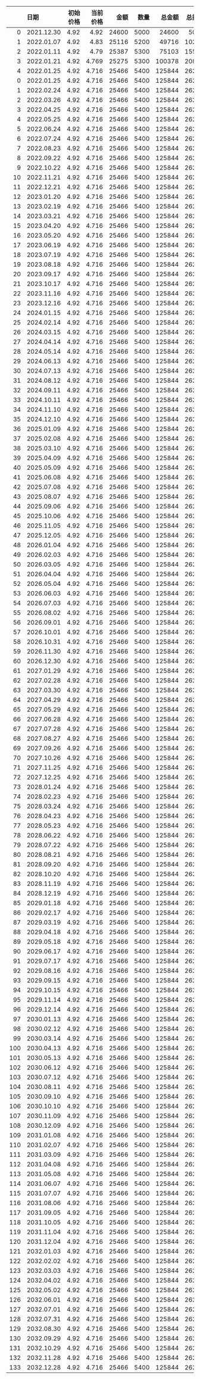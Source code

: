 |     | 日期         |   初始价格 |   当前价格 |    金额 |   数量 |    总金额 |   总持仓 |      总市值 |   盈亏比例 |
|----:|:-----------|-------:|-------:|------:|-----:|-------:|------:|---------:|-------:|
|   0 | 2021.12.30 |   4.92 |  4.92  | 24600 | 5000 |  24600 |  5000 |  24600   |   0    |
|   1 | 2022.01.07 |   4.92 |  4.83  | 25116 | 5200 |  49716 | 10200 |  49266   |  -0.91 |
|   2 | 2022.01.11 |   4.92 |  4.79  | 25387 | 5300 |  75103 | 15500 |  74245   |  -1.14 |
|   3 | 2022.01.21 |   4.92 |  4.769 | 25275 | 5300 | 100378 | 20800 |  99195.2 |  -1.18 |
|   4 | 2022.01.25 |   4.92 |  4.716 | 25466 | 5400 | 125844 | 26200 | 123559   |  -1.82 |
|   0 | 2022.01.25 |   4.92 |  4.716 | 25466 | 5400 | 125844 | 26200 | 123559   |  -1.82 |
|   1 | 2022.02.24 |   4.92 |  4.716 | 25466 | 5400 | 125844 | 26200 | 123559   |  -1.82 |
|   2 | 2022.03.26 |   4.92 |  4.716 | 25466 | 5400 | 125844 | 26200 | 123559   |  -1.82 |
|   3 | 2022.04.25 |   4.92 |  4.716 | 25466 | 5400 | 125844 | 26200 | 123559   |  -1.82 |
|   4 | 2022.05.25 |   4.92 |  4.716 | 25466 | 5400 | 125844 | 26200 | 123559   |  -1.82 |
|   5 | 2022.06.24 |   4.92 |  4.716 | 25466 | 5400 | 125844 | 26200 | 123559   |  -1.82 |
|   6 | 2022.07.24 |   4.92 |  4.716 | 25466 | 5400 | 125844 | 26200 | 123559   |  -1.82 |
|   7 | 2022.08.23 |   4.92 |  4.716 | 25466 | 5400 | 125844 | 26200 | 123559   |  -1.82 |
|   8 | 2022.09.22 |   4.92 |  4.716 | 25466 | 5400 | 125844 | 26200 | 123559   |  -1.82 |
|   9 | 2022.10.22 |   4.92 |  4.716 | 25466 | 5400 | 125844 | 26200 | 123559   |  -1.82 |
|  10 | 2022.11.21 |   4.92 |  4.716 | 25466 | 5400 | 125844 | 26200 | 123559   |  -1.82 |
|  11 | 2022.12.21 |   4.92 |  4.716 | 25466 | 5400 | 125844 | 26200 | 123559   |  -1.82 |
|  12 | 2023.01.20 |   4.92 |  4.716 | 25466 | 5400 | 125844 | 26200 | 123559   |  -1.82 |
|  13 | 2023.02.19 |   4.92 |  4.716 | 25466 | 5400 | 125844 | 26200 | 123559   |  -1.82 |
|  14 | 2023.03.21 |   4.92 |  4.716 | 25466 | 5400 | 125844 | 26200 | 123559   |  -1.82 |
|  15 | 2023.04.20 |   4.92 |  4.716 | 25466 | 5400 | 125844 | 26200 | 123559   |  -1.82 |
|  16 | 2023.05.20 |   4.92 |  4.716 | 25466 | 5400 | 125844 | 26200 | 123559   |  -1.82 |
|  17 | 2023.06.19 |   4.92 |  4.716 | 25466 | 5400 | 125844 | 26200 | 123559   |  -1.82 |
|  18 | 2023.07.19 |   4.92 |  4.716 | 25466 | 5400 | 125844 | 26200 | 123559   |  -1.82 |
|  19 | 2023.08.18 |   4.92 |  4.716 | 25466 | 5400 | 125844 | 26200 | 123559   |  -1.82 |
|  20 | 2023.09.17 |   4.92 |  4.716 | 25466 | 5400 | 125844 | 26200 | 123559   |  -1.82 |
|  21 | 2023.10.17 |   4.92 |  4.716 | 25466 | 5400 | 125844 | 26200 | 123559   |  -1.82 |
|  22 | 2023.11.16 |   4.92 |  4.716 | 25466 | 5400 | 125844 | 26200 | 123559   |  -1.82 |
|  23 | 2023.12.16 |   4.92 |  4.716 | 25466 | 5400 | 125844 | 26200 | 123559   |  -1.82 |
|  24 | 2024.01.15 |   4.92 |  4.716 | 25466 | 5400 | 125844 | 26200 | 123559   |  -1.82 |
|  25 | 2024.02.14 |   4.92 |  4.716 | 25466 | 5400 | 125844 | 26200 | 123559   |  -1.82 |
|  26 | 2024.03.15 |   4.92 |  4.716 | 25466 | 5400 | 125844 | 26200 | 123559   |  -1.82 |
|  27 | 2024.04.14 |   4.92 |  4.716 | 25466 | 5400 | 125844 | 26200 | 123559   |  -1.82 |
|  28 | 2024.05.14 |   4.92 |  4.716 | 25466 | 5400 | 125844 | 26200 | 123559   |  -1.82 |
|  29 | 2024.06.13 |   4.92 |  4.716 | 25466 | 5400 | 125844 | 26200 | 123559   |  -1.82 |
|  30 | 2024.07.13 |   4.92 |  4.716 | 25466 | 5400 | 125844 | 26200 | 123559   |  -1.82 |
|  31 | 2024.08.12 |   4.92 |  4.716 | 25466 | 5400 | 125844 | 26200 | 123559   |  -1.82 |
|  32 | 2024.09.11 |   4.92 |  4.716 | 25466 | 5400 | 125844 | 26200 | 123559   |  -1.82 |
|  33 | 2024.10.11 |   4.92 |  4.716 | 25466 | 5400 | 125844 | 26200 | 123559   |  -1.82 |
|  34 | 2024.11.10 |   4.92 |  4.716 | 25466 | 5400 | 125844 | 26200 | 123559   |  -1.82 |
|  35 | 2024.12.10 |   4.92 |  4.716 | 25466 | 5400 | 125844 | 26200 | 123559   |  -1.82 |
|  36 | 2025.01.09 |   4.92 |  4.716 | 25466 | 5400 | 125844 | 26200 | 123559   |  -1.82 |
|  37 | 2025.02.08 |   4.92 |  4.716 | 25466 | 5400 | 125844 | 26200 | 123559   |  -1.82 |
|  38 | 2025.03.10 |   4.92 |  4.716 | 25466 | 5400 | 125844 | 26200 | 123559   |  -1.82 |
|  39 | 2025.04.09 |   4.92 |  4.716 | 25466 | 5400 | 125844 | 26200 | 123559   |  -1.82 |
|  40 | 2025.05.09 |   4.92 |  4.716 | 25466 | 5400 | 125844 | 26200 | 123559   |  -1.82 |
|  41 | 2025.06.08 |   4.92 |  4.716 | 25466 | 5400 | 125844 | 26200 | 123559   |  -1.82 |
|  42 | 2025.07.08 |   4.92 |  4.716 | 25466 | 5400 | 125844 | 26200 | 123559   |  -1.82 |
|  43 | 2025.08.07 |   4.92 |  4.716 | 25466 | 5400 | 125844 | 26200 | 123559   |  -1.82 |
|  44 | 2025.09.06 |   4.92 |  4.716 | 25466 | 5400 | 125844 | 26200 | 123559   |  -1.82 |
|  45 | 2025.10.06 |   4.92 |  4.716 | 25466 | 5400 | 125844 | 26200 | 123559   |  -1.82 |
|  46 | 2025.11.05 |   4.92 |  4.716 | 25466 | 5400 | 125844 | 26200 | 123559   |  -1.82 |
|  47 | 2025.12.05 |   4.92 |  4.716 | 25466 | 5400 | 125844 | 26200 | 123559   |  -1.82 |
|  48 | 2026.01.04 |   4.92 |  4.716 | 25466 | 5400 | 125844 | 26200 | 123559   |  -1.82 |
|  49 | 2026.02.03 |   4.92 |  4.716 | 25466 | 5400 | 125844 | 26200 | 123559   |  -1.82 |
|  50 | 2026.03.05 |   4.92 |  4.716 | 25466 | 5400 | 125844 | 26200 | 123559   |  -1.82 |
|  51 | 2026.04.04 |   4.92 |  4.716 | 25466 | 5400 | 125844 | 26200 | 123559   |  -1.82 |
|  52 | 2026.05.04 |   4.92 |  4.716 | 25466 | 5400 | 125844 | 26200 | 123559   |  -1.82 |
|  53 | 2026.06.03 |   4.92 |  4.716 | 25466 | 5400 | 125844 | 26200 | 123559   |  -1.82 |
|  54 | 2026.07.03 |   4.92 |  4.716 | 25466 | 5400 | 125844 | 26200 | 123559   |  -1.82 |
|  55 | 2026.08.02 |   4.92 |  4.716 | 25466 | 5400 | 125844 | 26200 | 123559   |  -1.82 |
|  56 | 2026.09.01 |   4.92 |  4.716 | 25466 | 5400 | 125844 | 26200 | 123559   |  -1.82 |
|  57 | 2026.10.01 |   4.92 |  4.716 | 25466 | 5400 | 125844 | 26200 | 123559   |  -1.82 |
|  58 | 2026.10.31 |   4.92 |  4.716 | 25466 | 5400 | 125844 | 26200 | 123559   |  -1.82 |
|  59 | 2026.11.30 |   4.92 |  4.716 | 25466 | 5400 | 125844 | 26200 | 123559   |  -1.82 |
|  60 | 2026.12.30 |   4.92 |  4.716 | 25466 | 5400 | 125844 | 26200 | 123559   |  -1.82 |
|  61 | 2027.01.29 |   4.92 |  4.716 | 25466 | 5400 | 125844 | 26200 | 123559   |  -1.82 |
|  62 | 2027.02.28 |   4.92 |  4.716 | 25466 | 5400 | 125844 | 26200 | 123559   |  -1.82 |
|  63 | 2027.03.30 |   4.92 |  4.716 | 25466 | 5400 | 125844 | 26200 | 123559   |  -1.82 |
|  64 | 2027.04.29 |   4.92 |  4.716 | 25466 | 5400 | 125844 | 26200 | 123559   |  -1.82 |
|  65 | 2027.05.29 |   4.92 |  4.716 | 25466 | 5400 | 125844 | 26200 | 123559   |  -1.82 |
|  66 | 2027.06.28 |   4.92 |  4.716 | 25466 | 5400 | 125844 | 26200 | 123559   |  -1.82 |
|  67 | 2027.07.28 |   4.92 |  4.716 | 25466 | 5400 | 125844 | 26200 | 123559   |  -1.82 |
|  68 | 2027.08.27 |   4.92 |  4.716 | 25466 | 5400 | 125844 | 26200 | 123559   |  -1.82 |
|  69 | 2027.09.26 |   4.92 |  4.716 | 25466 | 5400 | 125844 | 26200 | 123559   |  -1.82 |
|  70 | 2027.10.26 |   4.92 |  4.716 | 25466 | 5400 | 125844 | 26200 | 123559   |  -1.82 |
|  71 | 2027.11.25 |   4.92 |  4.716 | 25466 | 5400 | 125844 | 26200 | 123559   |  -1.82 |
|  72 | 2027.12.25 |   4.92 |  4.716 | 25466 | 5400 | 125844 | 26200 | 123559   |  -1.82 |
|  73 | 2028.01.24 |   4.92 |  4.716 | 25466 | 5400 | 125844 | 26200 | 123559   |  -1.82 |
|  74 | 2028.02.23 |   4.92 |  4.716 | 25466 | 5400 | 125844 | 26200 | 123559   |  -1.82 |
|  75 | 2028.03.24 |   4.92 |  4.716 | 25466 | 5400 | 125844 | 26200 | 123559   |  -1.82 |
|  76 | 2028.04.23 |   4.92 |  4.716 | 25466 | 5400 | 125844 | 26200 | 123559   |  -1.82 |
|  77 | 2028.05.23 |   4.92 |  4.716 | 25466 | 5400 | 125844 | 26200 | 123559   |  -1.82 |
|  78 | 2028.06.22 |   4.92 |  4.716 | 25466 | 5400 | 125844 | 26200 | 123559   |  -1.82 |
|  79 | 2028.07.22 |   4.92 |  4.716 | 25466 | 5400 | 125844 | 26200 | 123559   |  -1.82 |
|  80 | 2028.08.21 |   4.92 |  4.716 | 25466 | 5400 | 125844 | 26200 | 123559   |  -1.82 |
|  81 | 2028.09.20 |   4.92 |  4.716 | 25466 | 5400 | 125844 | 26200 | 123559   |  -1.82 |
|  82 | 2028.10.20 |   4.92 |  4.716 | 25466 | 5400 | 125844 | 26200 | 123559   |  -1.82 |
|  83 | 2028.11.19 |   4.92 |  4.716 | 25466 | 5400 | 125844 | 26200 | 123559   |  -1.82 |
|  84 | 2028.12.19 |   4.92 |  4.716 | 25466 | 5400 | 125844 | 26200 | 123559   |  -1.82 |
|  85 | 2029.01.18 |   4.92 |  4.716 | 25466 | 5400 | 125844 | 26200 | 123559   |  -1.82 |
|  86 | 2029.02.17 |   4.92 |  4.716 | 25466 | 5400 | 125844 | 26200 | 123559   |  -1.82 |
|  87 | 2029.03.19 |   4.92 |  4.716 | 25466 | 5400 | 125844 | 26200 | 123559   |  -1.82 |
|  88 | 2029.04.18 |   4.92 |  4.716 | 25466 | 5400 | 125844 | 26200 | 123559   |  -1.82 |
|  89 | 2029.05.18 |   4.92 |  4.716 | 25466 | 5400 | 125844 | 26200 | 123559   |  -1.82 |
|  90 | 2029.06.17 |   4.92 |  4.716 | 25466 | 5400 | 125844 | 26200 | 123559   |  -1.82 |
|  91 | 2029.07.17 |   4.92 |  4.716 | 25466 | 5400 | 125844 | 26200 | 123559   |  -1.82 |
|  92 | 2029.08.16 |   4.92 |  4.716 | 25466 | 5400 | 125844 | 26200 | 123559   |  -1.82 |
|  93 | 2029.09.15 |   4.92 |  4.716 | 25466 | 5400 | 125844 | 26200 | 123559   |  -1.82 |
|  94 | 2029.10.15 |   4.92 |  4.716 | 25466 | 5400 | 125844 | 26200 | 123559   |  -1.82 |
|  95 | 2029.11.14 |   4.92 |  4.716 | 25466 | 5400 | 125844 | 26200 | 123559   |  -1.82 |
|  96 | 2029.12.14 |   4.92 |  4.716 | 25466 | 5400 | 125844 | 26200 | 123559   |  -1.82 |
|  97 | 2030.01.13 |   4.92 |  4.716 | 25466 | 5400 | 125844 | 26200 | 123559   |  -1.82 |
|  98 | 2030.02.12 |   4.92 |  4.716 | 25466 | 5400 | 125844 | 26200 | 123559   |  -1.82 |
|  99 | 2030.03.14 |   4.92 |  4.716 | 25466 | 5400 | 125844 | 26200 | 123559   |  -1.82 |
| 100 | 2030.04.13 |   4.92 |  4.716 | 25466 | 5400 | 125844 | 26200 | 123559   |  -1.82 |
| 101 | 2030.05.13 |   4.92 |  4.716 | 25466 | 5400 | 125844 | 26200 | 123559   |  -1.82 |
| 102 | 2030.06.12 |   4.92 |  4.716 | 25466 | 5400 | 125844 | 26200 | 123559   |  -1.82 |
| 103 | 2030.07.12 |   4.92 |  4.716 | 25466 | 5400 | 125844 | 26200 | 123559   |  -1.82 |
| 104 | 2030.08.11 |   4.92 |  4.716 | 25466 | 5400 | 125844 | 26200 | 123559   |  -1.82 |
| 105 | 2030.09.10 |   4.92 |  4.716 | 25466 | 5400 | 125844 | 26200 | 123559   |  -1.82 |
| 106 | 2030.10.10 |   4.92 |  4.716 | 25466 | 5400 | 125844 | 26200 | 123559   |  -1.82 |
| 107 | 2030.11.09 |   4.92 |  4.716 | 25466 | 5400 | 125844 | 26200 | 123559   |  -1.82 |
| 108 | 2030.12.09 |   4.92 |  4.716 | 25466 | 5400 | 125844 | 26200 | 123559   |  -1.82 |
| 109 | 2031.01.08 |   4.92 |  4.716 | 25466 | 5400 | 125844 | 26200 | 123559   |  -1.82 |
| 110 | 2031.02.07 |   4.92 |  4.716 | 25466 | 5400 | 125844 | 26200 | 123559   |  -1.82 |
| 111 | 2031.03.09 |   4.92 |  4.716 | 25466 | 5400 | 125844 | 26200 | 123559   |  -1.82 |
| 112 | 2031.04.08 |   4.92 |  4.716 | 25466 | 5400 | 125844 | 26200 | 123559   |  -1.82 |
| 113 | 2031.05.08 |   4.92 |  4.716 | 25466 | 5400 | 125844 | 26200 | 123559   |  -1.82 |
| 114 | 2031.06.07 |   4.92 |  4.716 | 25466 | 5400 | 125844 | 26200 | 123559   |  -1.82 |
| 115 | 2031.07.07 |   4.92 |  4.716 | 25466 | 5400 | 125844 | 26200 | 123559   |  -1.82 |
| 116 | 2031.08.06 |   4.92 |  4.716 | 25466 | 5400 | 125844 | 26200 | 123559   |  -1.82 |
| 117 | 2031.09.05 |   4.92 |  4.716 | 25466 | 5400 | 125844 | 26200 | 123559   |  -1.82 |
| 118 | 2031.10.05 |   4.92 |  4.716 | 25466 | 5400 | 125844 | 26200 | 123559   |  -1.82 |
| 119 | 2031.11.04 |   4.92 |  4.716 | 25466 | 5400 | 125844 | 26200 | 123559   |  -1.82 |
| 120 | 2031.12.04 |   4.92 |  4.716 | 25466 | 5400 | 125844 | 26200 | 123559   |  -1.82 |
| 121 | 2032.01.03 |   4.92 |  4.716 | 25466 | 5400 | 125844 | 26200 | 123559   |  -1.82 |
| 122 | 2032.02.02 |   4.92 |  4.716 | 25466 | 5400 | 125844 | 26200 | 123559   |  -1.82 |
| 123 | 2032.03.03 |   4.92 |  4.716 | 25466 | 5400 | 125844 | 26200 | 123559   |  -1.82 |
| 124 | 2032.04.02 |   4.92 |  4.716 | 25466 | 5400 | 125844 | 26200 | 123559   |  -1.82 |
| 125 | 2032.05.02 |   4.92 |  4.716 | 25466 | 5400 | 125844 | 26200 | 123559   |  -1.82 |
| 126 | 2032.06.01 |   4.92 |  4.716 | 25466 | 5400 | 125844 | 26200 | 123559   |  -1.82 |
| 127 | 2032.07.01 |   4.92 |  4.716 | 25466 | 5400 | 125844 | 26200 | 123559   |  -1.82 |
| 128 | 2032.07.31 |   4.92 |  4.716 | 25466 | 5400 | 125844 | 26200 | 123559   |  -1.82 |
| 129 | 2032.08.30 |   4.92 |  4.716 | 25466 | 5400 | 125844 | 26200 | 123559   |  -1.82 |
| 130 | 2032.09.29 |   4.92 |  4.716 | 25466 | 5400 | 125844 | 26200 | 123559   |  -1.82 |
| 131 | 2032.10.29 |   4.92 |  4.716 | 25466 | 5400 | 125844 | 26200 | 123559   |  -1.82 |
| 132 | 2032.11.28 |   4.92 |  4.716 | 25466 | 5400 | 125844 | 26200 | 123559   |  -1.82 |
| 133 | 2032.12.28 |   4.92 |  4.716 | 25466 | 5400 | 125844 | 26200 | 123559   |  -1.82 |